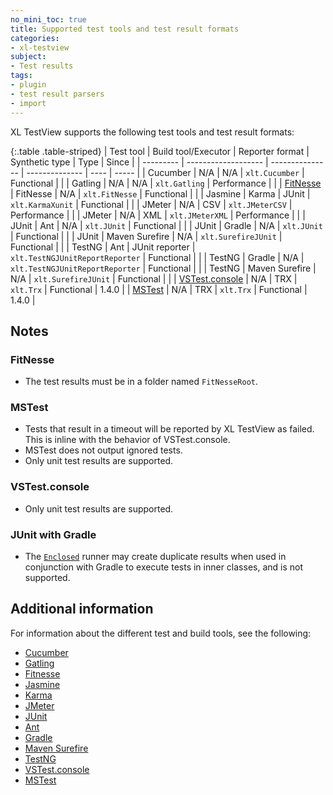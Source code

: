 ```yaml
---
no_mini_toc: true
title: Supported test tools and test result formats
categories:
- xl-testview
subject:
- Test results
tags:
- plugin
- test result parsers
- import
---
```


XL TestView supports the following test tools and test result formats:

{:.table .table-striped}
| Test tool | Build tool/Executor | Reporter format | Synthetic type | Type | Since |
| --------- | ------------------- | --------------- | -------------- | ---- | ----- |
| Cucumber | N/A | N/A | `xlt.Cucumber` | Functional | |
| Gatling | N/A | N/A | `xlt.Gatling` | Performance | |
| [FitNesse](#fitnesse) | FitNesse | N/A | `xlt.FitNesse` | Functional | |
| Jasmine | Karma | JUnit | `xlt.KarmaXunit` | Functional | |
| JMeter | N/A | CSV | `xlt.JMeterCSV` | Performance | |
| JMeter | N/A | XML | `xlt.JMeterXML` | Performance | |
| JUnit | Ant | N/A | `xlt.JUnit` | Functional | |
| JUnit | Gradle | N/A | `xlt.JUnit` | Functional | |
| JUnit | Maven Surefire | N/A | `xlt.SurefireJUnit` | Functional | |
| TestNG | Ant | JUnit reporter | `xlt.TestNGJUnitReportReporter` | Functional | |
| TestNG | Gradle | N/A | `xlt.TestNGJUnitReportReporter` | Functional | |
| TestNG | Maven Surefire | N/A | `xlt.SurefireJUnit` | Functional | |
| [VSTest.console](#vstestconsole) | N/A | TRX | `xlt.Trx` | Functional | 1.4.0 |
| [MSTest](#mstest) | N/A | TRX | `xlt.Trx` | Functional | 1.4.0 |


## Notes

### FitNesse

* The test results must be in a folder named `FitNesseRoot`.

### MSTest

* Tests that result in a timeout will be reported by XL TestView as failed. This is inline with the behavior of VSTest.console.
* MSTest does not output ignored tests.
* Only unit test results are supported.

### VSTest.console

* Only unit test results are supported.

### JUnit with Gradle
* The [`Enclosed`](http://junit.org/apidocs/org/junit/experimental/runners/Enclosed.html) runner may create duplicate results when used in conjunction with Gradle to execute tests in inner classes, and is not supported.

## Additional information

For information about the different test and build tools, see the following:

* [Cucumber](http://cukes.info/)
* [Gatling](http://gatling.io/)
* [Fitnesse](http://www.fitnesse.org/)
* [Jasmine](http://jasmine.github.io/)
* [Karma](http://karma-runner.github.io)
* [JMeter](http://jmeter.apache.org/)
* [JUnit](http://junit.org)
* [Ant](http://ant.apache.org/)
* [Gradle](http://gradle.org/)
* [Maven Surefire](https://maven.apache.org/surefire/maven-surefire-plugin/)
* [TestNG](http://testng.org/)
* [VSTest.console](http://msdn.microsoft.com/en-us/library/jj155800.aspx)
* [MSTest](http://msdn.microsoft.com/en-us/library/jj155804.aspx)
